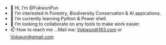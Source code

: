 - 👋 Hi, I’m @FukwunPun
- 👀 I’m interested in Forestry, Biodiversity Conservation & AI appications.
- 🌱 I’m currently learning Python & Power shell.
- 💞️ I’m looking to collaborate on any tools to make work easier.
- 📫 How to reach me ...Mail me: Vokwun@163.com or Vokwun@gmail.com

<!---
FukwunPun/FukwunPun is a ✨ special ✨ repository because its `README.md` (this file) appears on your GitHub profile.
You can click the Preview link to take a look at your changes.
--->
